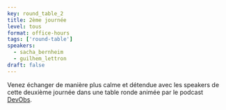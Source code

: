 ```yaml
---
key: round_table_2
title: 2ème journée
level: tous
format: office-hours
tags: ['round-table']
speakers:
  - sacha_bernheim
  - guilhem_lettron
draft: false
---
```

Venez échanger de manière plus calme et détendue avec les speakers de cette deuxième journée dans une table ronde animée par le podcast [DevObs](https://devobs.p7t.tech/).
